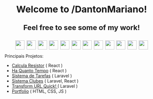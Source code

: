 <h1 align='center' style='height:145px;'> 
  <b style='font-size:30px'> Welcome to /DantonMariano!</b>
  
  <sub> Feel free to see some of my work! </sub>
  
 <img width='30' src='https://media4.giphy.com/media/eNAsjO55tPbgaor7ma/200w.gif?cid=82a1493bsttdl6see6129hssqeua9unu10lmvre7f0380w9w&rid=200w.gif&ct=s'> <img width='30' src='https://upload.wikimedia.org/wikipedia/commons/thumb/9/9a/Laravel.svg/1200px-Laravel.svg.png'> <img width='30' src='https://www.codeigniter.com/assets/images/codeigniter4logo.png'> <img width='30' src='https://media0.giphy.com/media/ln7z2eWriiQAllfVcn/giphy.gif?cid=6c09b952z5ehv9u5iie8z0r9larg0b9b8xlw2253m67kh1hn&rid=giphy.gif&ct=s'> <img width='30' src='https://upload.wikimedia.org/wikipedia/commons/thumb/9/95/Vue.js_Logo_2.svg/2367px-Vue.js_Logo_2.svg.png'> <img width='30' src='https://image.flaticon.com/icons/png/512/919/919830.png'> <img width='30' src='https://upload.wikimedia.org/wikipedia/commons/thumb/3/3f/Git_icon.svg/1024px-Git_icon.svg.png'> <img width='30' src='https://upload.wikimedia.org/wikipedia/commons/thumb/2/29/Postgresql_elephant.svg/1200px-Postgresql_elephant.svg.png'> <img width='30' src='https://www.elearningworld.org/wp-content/uploads/2019/04/MySQL.svg.png'> <img width='30' src='https://upload.wikimedia.org/wikipedia/commons/thumb/9/96/Sass_Logo_Color.svg/1200px-Sass_Logo_Color.svg.png'> <img width='30' src='https://media1.giphy.com/media/XAxylRMCdpbEWUAvr8/giphy.gif?cid=6c09b9521pvj6c1rtjrnm00xzp9kfi0k1zjbfu7foh8t5swo&rid=giphy.gif&ct=s'> <img width='30' src='https://upload.wikimedia.org/wikipedia/commons/thumb/d/d5/CSS3_logo_and_wordmark.svg/1200px-CSS3_logo_and_wordmark.svg.png'>
</h1>

Principais Projetos:
<ul>
	<li> <a href="https://www.calcularesistor.xyz/"> Calcula Resistor</a> ( React )</li>
	<li> <a href="https://haquantotempo.netlify.app/"> Ha Quanto Tempo</a> ( React )</li>
	<li> <a href="http://sistema-de-tarefas.herokuapp.com/"> Sistema de Tarefas</a> ( Laravel )</li>
	<li> <a href="http://sistema-clubes.herokuapp.com/"> Sistema Clubes</a> ( Laravel, React )</li>
	<li> <a href="http://transformurlquick.herokuapp.com/"> Transform URL Quick! </a> ( Laravel )</li>
	<li> <a href="https://danton-mariano.netlify.app/"> Portfolio</a> ( HTML, CSS, JS )</li>
</ul>
